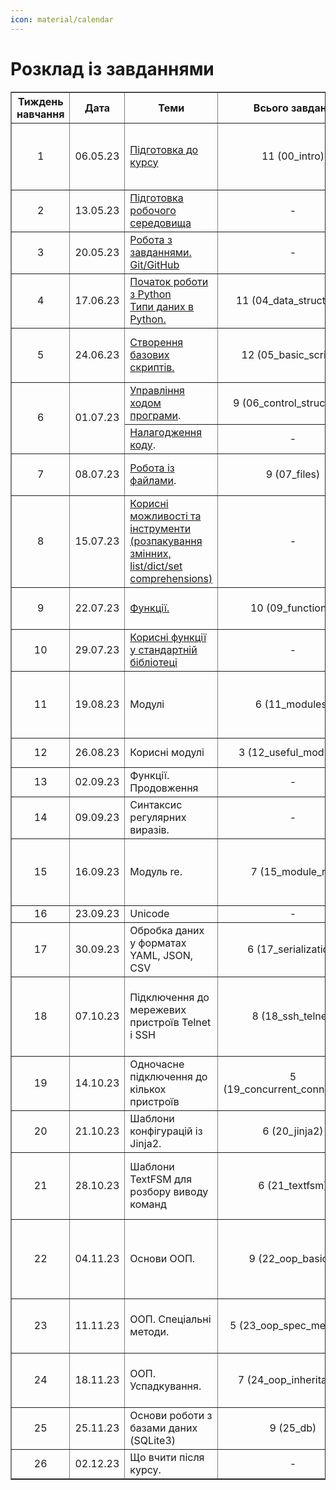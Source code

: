 ```yaml
---
icon: material/calendar
---
```

# Розклад із завданнями


<table border="1" cellpadding="4" cellspacing="0">
 <tr>
    <th align="center">Тиждень навчання</th>
    <th align="center">Дата</th>
    <th align="center">Теми</th>
    <th align="center">Всього завдань</th>
    <th align="center">Мінімум завдань</th>
 </tr>
 <tr>
    <td align="center">1</td>
    <td align="center">06.05.23</td>
    <td><a href="https://pyneng.io/course/topics/00-preparation/">Підготовка до курсу</a></td>
    <td align="center">11 (00_intro)</td>
    <td>0.1, 0.2, 0.3, 0.4, 0.5, 0.6, 0.7, 0.8, 0.9</td>
 </tr>
 <tr>
    <td align="center">2</td>
    <td align="center">13.05.23</td>
    <td><a href="https://pyneng.io/course/topics/01-course-env/">Підготовка робочого середовища</a></td>
    <td align="center">-</td>
    <td align="center">-</td>
 </tr>
 <tr>
    <td align="center">3</td>
    <td align="center">20.05.23</td>
    <td><a href="https://pyneng.io/course/topics/02-git-github-tasks/">Робота з завданнями. Git/GitHub</a></td>
    <td align="center">-</td>
    <td align="center">-</td>
 </tr>
 <tr>
    <td align="center">4</td>
    <td align="center">17.06.23</td>
    <td><a href="https://pyneng.io/course/topics/03-python-intro/">Початок роботи з Python</a><br><a href="https://pyneng.io/course/topics/04-data-types/">Типи даних в Python.</a></td>
    <td align="center">11 (04_data_structures)</td>
    <td>4.0, 4.1, 4.2, 4.3, 4.6, 4.9</td>
 </tr>
 <tr>
    <td align="center">5</td>
    <td align="center">24.06.23</td>
    <td><a href="https://pyneng.io/course/topics/05-basic-scripts/">Створення базових скриптів.</a></td>
    <td align="center">12 (05_basic_scripts)</td>
    <td>5.0, 5.1, 5.2, 5.3, 5.3a, 5.3b, 5.4</td>
 </tr>
 <tr>
    <td rowspan="2" align="center">6</td>
    <td rowspan="2" align="center">01.07.23</td>
    <td><a href="https://pyneng.io/course/topics/06-control-structures/">Управління ходом програми</a>.</td>
    <td align="center">9 (06_control_structures)</td>
    <td>6.0, 6.1, 6.2, 6.3, 6.6</td>
 </tr>
 <tr>
    <td><a href="https://pyneng.io/course/topics/debug/">Налагодження коду</a>.</td>
    <td align="center">-</td>
    <td align="center">-</td>
 </tr>
 <tr>
    <td align="center">7</td>
    <td align="center">08.07.23</td>
    <td><a href="https://pyneng.io/course/topics/07-files/">Робота із файлами</a>.</td>
    <td align="center">9 (07_files)</td>
    <td>7.1, 7.2, 7.2a, 7.3, 7.4</td>
 </tr>
 <tr>
    <td align="center">8</td>
    <td align="center">15.07.23</td>
    <td><a href="https://pyneng.io/course/topics/08-useful-basics/">Корисні можливості та інструменти (розпакування змінних, list/dict/set comprehensions)</a></td>
    <td align="center">-</td>
    <td align="center">-</td>
 </tr>
 <tr>
    <td align="center">9</td>
    <td align="center">22.07.23</td>
    <td><a href="https://pyneng.io/course/topics/09-functions/">Функції.</a></td>
    <td align="center">10 (09_functions)</td>
    <td>9.0, 9.1, 9.2, 9.3, 9.3a, 9.6</td>
 </tr>
 <tr>
    <td align="center">10</td>
    <td align="center">29.07.23</td>
    <td><a href="https://pyneng.io/course/topics/10-useful-functions/">Корисні функції у стандартній бібліотеці</a></td>
    <td align="center">-</td>
    <td align="center">-</td>
 </tr>
 <tr>
    <td align="center">11</td>
    <td align="center">19.08.23</td>
    <td>Модулі</td>
    <td align="center">6 (11_modules)</td>
    <td>11.0, 11.1, 11.2, 11.3, 11.4</td>
 </tr>
 <tr>
    <td align="center">12</td>
    <td align="center">26.08.23</td>
    <td>Корисні модулі</td>
    <td align="center">3 (12_useful_modules)</td>
    <td>12.1, 12.2</td>
 </tr>
 <tr>
    <td align="center">13</td>
    <td align="center">02.09.23</td>
    <td>Функції. Продовження</td>
    <td align="center">-</td>
    <td align="center">-</td>
 </tr>
 <tr>
    <td align="center">14</td>
    <td align="center">09.09.23</td>
    <td>Синтаксис регулярних виразів.</td>
    <td align="center">-</td>
    <td align="center">-</td>
 </tr>
 <tr>
    <td align="center">15</td>
    <td align="center">16.09.23</td>
    <td>Модуль re.</td>
    <td align="center">7 (15_module_re)</td>
    <td>15.0, 15.1, 15.2, 15.3, 15.4</td>
 </tr>
 <tr>
    <td align="center">16</td>
    <td align="center">23.09.23</td>
    <td>Unicode</td>
    <td align="center">-</td>
    <td align="center">-</td>
 </tr>
 <tr>
    <td align="center">17</td>
    <td align="center">30.09.23</td>
    <td>Обробка даних у форматах YAML, JSON, CSV</td>
    <td align="center">6 (17_serialization)</td>
    <td>17.1, 17.2, 17.3</td>
 </tr>
 <tr>
    <td align="center">18</td>
    <td align="center">07.10.23</td>
    <td>Підключення до мережевих пристроїв Telnet і SSH</td>
    <td align="center">8 (18_ssh_telnet)</td>
    <td>18.1, 18.1a, 18.2, 18.2a, 18.2b, 18.2c</td>
 </tr>
 <tr>
    <td align="center">19</td>
    <td align="center">14.10.23</td>
    <td>Одночасне підключення до кількох пристроїв</td>
    <td align="center">5 (19_concurrent_connections)</td>
    <td>19.1, 19.2, 19.3</td>
 </tr>
 <tr>
    <td align="center">20</td>
    <td align="center">21.10.23</td>
    <td>Шаблони конфігурацій із Jinja2.</td>
    <td align="center">6 (20_jinja2)</td>
    <td>20.1, 20.2, 20.3</td>
 </tr>
 <tr>
    <td align="center">21</td>
    <td align="center">28.10.23</td>
    <td>Шаблони TextFSM для розбору виводу команд</td>
    <td align="center">6 (21_textfsm)</td>
    <td>21.1, 21.1a, 21.2, 21.3, 21.4</td>
 </tr>
 <tr>
    <td align="center">22</td>
    <td align="center">04.11.23</td>
    <td>Основи ООП.</td>
    <td align="center">9 (22_oop_basics)</td>
    <td>22.0, 22.1, 22.1a, 22.1b, 22.2, 22.2a</td>
 </tr> 
 <tr>
    <td align="center">23</td>
    <td align="center">11.11.23</td>
    <td>ООП. Спеціальні методи.</td>
    <td align="center">5 (23_oop_spec_methods)</td>
    <td>23.0, 23.1, 23.1a, 23.2</td>
 </tr> 
 <tr>
    <td align="center">24</td>
    <td align="center">18.11.23</td>
    <td>ООП. Успадкування.</td>
    <td align="center">7 (24_oop_inheritance)</td>
    <td>24.0, 24.1, 24.2, 24.2a</td>
 </tr> 
 <tr>
    <td align="center">25</td>
    <td align="center">25.11.23</td>
    <td>Основи роботи з базами даних (SQLite3)</td>
    <td align="center">9 (25_db)</td>
    <td align="center">-</td>
 </tr> 
 <tr>
    <td align="center">26</td>
    <td align="center">02.12.23</td>
    <td>Що вчити після курсу.</td>
    <td align="center">-</td>
    <td align="center">-</td>
 </tr>  
</table>
